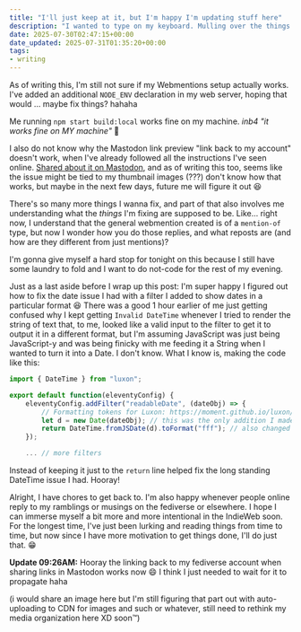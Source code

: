 ```yaml
---
title: "I'll just keep at it, but I'm happy I'm updating stuff here"
description: "I wanted to type on my keyboard. Mulling over the things I've been working on the past few days on my website now, like webmentions and the date format fix I did!"
date: 2025-07-30T02:47:15+00:00
date_updated: 2025-07-31T01:35:20+00:00
tags: 
- writing
---
```


As of writing this, I'm still not sure if my Webmentions setup actually works. I've added an additional `NODE_ENV` declaration in my web server, hoping that would ... maybe fix things? hahaha

Me running `npm start build:local` works fine on my machine. _inb4 "it works fine on MY machine"_ 🤪

I also do not know why the Mastodon link preview "link back to my account" doesn't work, when I've already followed all the instructions I've seen online. [Shared about it on Mastodon](https://social.lol/@chi/114942667132035344), and as of writing this too, seems like the issue might be tied to my thumbnail images (???) don't know how that works, but maybe in the next few days, future me will figure it out 😆

There's so many more things I wanna fix, and part of that also involves me understanding what the _things_ I'm fixing are supposed to be. Like... right now, I understand that the general webmention created is of a `mention-of` type, but now I wonder how you do those replies, and what reposts are (and how are they different from just mentions)?

I'm gonna give myself a hard stop for tonight on this because I still have some laundry to fold and I want to do not-code for the rest of my evening.

Just as a last aside before I wrap up this post: I'm super happy I figured out how to fix the date issue I had with a filter I added to show dates in a particular format 😆 There was a good 1 hour earlier of me just getting confused why I kept getting `Invalid DateTime` whenever I tried to render the string of text that, to me, looked like a valid input to the filter to get it to output it in a different format, but I'm assuming JavaScript was just being JavaScript-y and was being finicky with me feeding it a String when I wanted to turn it into a Date. I don't know. What I know is, making the code like this:
```js
import { DateTime } from "luxon";

export default function(eleventyConfig) {
	eleventyConfig.addFilter("readableDate", (dateObj) => {
		// Formatting tokens for Luxon: https://moment.github.io/luxon/#/formatting?id=table-of-tokens
		let d = new Date(dateObj); // this was the only addition I made
		return DateTime.fromJSDate(d).toFormat("fff"); // also changed the variable called here
	});

	... // more filters
```

Instead of keeping it just to the `return` line helped fix the long standing DateTime issue I had. Hooray!

Alright, I have chores to get back to. I'm also happy whenever people online reply to my ramblings or musings on the fediverse or elsewhere. I hope I can immerse myself a bit more and more intentional in the IndieWeb soon. For the longest time, I've just been lurking and reading things from time to time, but now since I have more motivation to get things done, I'll do just that. 😁

**Update 09:26AM:** Hooray the linking back to my fediverse account when sharing links in Mastodon works now 😄 I think I just needed to wait for it to propagate haha

(i would share an image here but I'm still figuring that part out with auto-uploading to CDN for images and such or whatever, still need to rethink my media organization here XD soon™️)